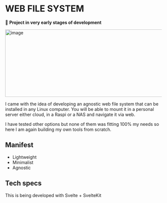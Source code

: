 # WEB FILE SYSTEM

📌 **Project in very early stages of development**

<img width="723" height="217" alt="image" src="https://github.com/user-attachments/assets/f78c35ad-9d6d-4c6d-80a2-a88294b373a9" />


I came with the idea of developing an agnostic web file system that can be installed in any Linux computer. You will be able to mount it in a personal server either cloud, in a Raspi or a NAS and navigate it via web. 

I have tested other options but none of them was fitting 100% my needs so here I am again building my own tools from scratch.

## Manifest
- Lightweight
- Minimalist
- Agnostic


## Tech specs
This is being developed with Svelte + SvelteKit

